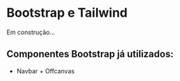# Bootstrap e Tailwind

Em construção...

## Componentes Bootstrap já utilizados:
* Navbar + Offcanvas